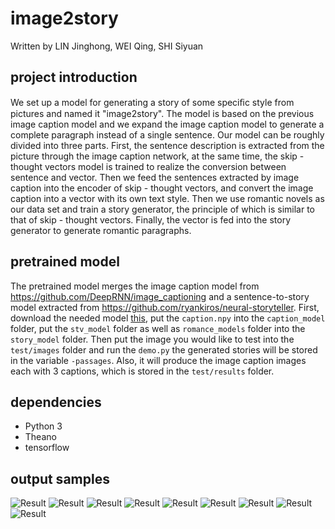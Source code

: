 # image2story

Written by LIN Jinghong, WEI Qing, SHI Siyuan

## project introduction

We set up a model for generating a story of some speciﬁc style from pictures and named it "image2story". The model is based on the previous image caption model and we expand the image caption model to generate a complete paragraph instead of a single sentence. Our model can be roughly divided into three parts. First, the sentence description is extracted from the picture through the image caption network, at the same time, the skip - thought vectors model is trained to realize the conversion between sentence and vector. Then we feed the sentences extracted by image caption into the encoder of skip - thought vectors, and convert the image caption into a vector
with its own text style. Then we use romantic novels as our data set and train a story generator, the principle of which is similar to that of skip - thought vectors. Finally, the vector is fed into the story generator to generate romantic paragraphs.

## pretrained model
The pretrained model merges the image caption model from https://github.com/DeepRNN/image_captioning and a sentence-to-story model extracted from https://github.com/ryankiros/neural-storyteller.
First, download the needed model [this](https://drive.google.com/file/d/1spVmEmBBBQG51ubdj8ymzKDmPIEnIVFJ/view?usp=sharing), put the `caption.npy` into the `caption_model` folder, put the `stv_model` folder as well as `romance_models` folder into the `story_model` folder. Then put the image you would like to test into the `test/images` folder and run the `demo.py` the generated stories will be stored in the variable `-passages`. Also, it will produce the image caption images each with 3 captions, which is stored in the `test/results` folder.


## dependencies
 * Python 3
 * Theano
 * tensorflow
 
## output samples

![Result](https://github.com/seaweiqing/image2story/blob/master/output_samples/o_8.png)
![Result](https://github.com/seaweiqing/image2story/blob/master/output_samples/o_9.png)
![Result](https://github.com/seaweiqing/image2story/blob/master/output_samples/o_10.png)
![Result](https://github.com/seaweiqing/image2story/blob/master/output_samples/o_1.jpg)
![Result](https://github.com/seaweiqing/image2story/blob/master/output_samples/o_2.jpg)
![Result](https://github.com/seaweiqing/image2story/blob/master/output_samples/o_3.jpg)
![Result](https://github.com/seaweiqing/image2story/blob/master/output_samples/o_4.jpg)
![Result](https://github.com/seaweiqing/image2story/blob/master/output_samples/o_5.jpg)
![Result](https://github.com/seaweiqing/image2story/blob/master/output_samples/o_6.jpg)
